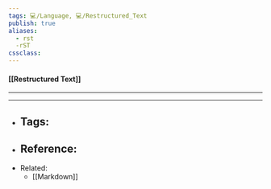 ```yaml
---
tags: 💻/Language, 💻/Restructured_Text
publish: true
aliases: 
  - rst
  -rST
cssclass: 
---
```


#### [[Restructured Text]]

---



---

- Tags: 
	- 
- Reference:
	- 
- Related:
	- [[Markdown]]
